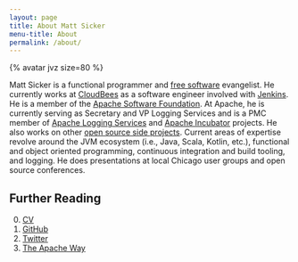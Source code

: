 ```yaml
---
layout: page
title: About Matt Sicker
menu-title: About
permalink: /about/
---
```


{% avatar jvz size=80 %}

Matt Sicker is a functional programmer and [free software][foss]
evangelist. He currently works at [CloudBees][cloudbees] as a
software engineer involved with [Jenkins][jenkins]. He is a member
of the [Apache Software Foundation][asf]. At Apache, he is currently
serving as Secretary and VP Logging Services and is
a PMC member of [Apache Logging Services][logging] and [Apache
Incubator][incubator] projects. He also works on other [open source
side projects][gh]. Current areas of expertise revolve around the
JVM ecosystem (i.e., Java, Scala, Kotlin, etc.), functional and
object oriented programming, continuous integration and build
tooling, and logging. He does presentations at local Chicago user
groups and open source conferences.

## Further Reading

0. [CV][cv]
0. [GitHub][gh]
0. [Twitter][twitter]
0. [The Apache Way][apacheway]

[log4j]: https://logging.apache.org/log4j/2.x/
[logging]: https://logging.apache.org/
[gh]: https://github.com/jvz
[foss]: https://www.gnu.org/philosophy/free-sw.en.html
[asf]: https://www.apache.org/
[incubator]: https://incubator.apache.org/
[cv]: https://musigma.blog/cv.pdf
[twitter]: https://twitter.com/jvz
[apacheway]: https://www.apache.org/foundation/how-it-works.html
[jenkins]: https://jenkins.io/
[cloudbees]: https://www.cloudbees.com/
